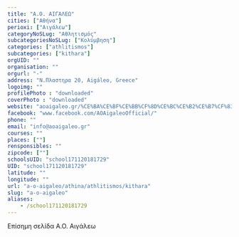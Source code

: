 ```yaml
---
title: "Α.Ο. ΑΙΓΑΛΕΩ"
cities: ["Αθήνα"]
perioxi: ["Αιγάλεω"]
categoryNoSLug: "Αθλητισμός"
subcategoriesNoSLug: ["Κολύμβηση"]
categories: ["athlitismos"]
subcategories: ["kithara"]
orgUID: ""
organisation: ""
orgurl: "-"
address: "Ν.Πλαστηρα 20, Aigáleo, Greece"
logoimg: ""
profilePhoto : "downloaded"
coverPhoto : "downloaded"
website: "aoaigaleo.gr/%CE%BA%CE%BF%CE%BB%CF%8D%CE%BC%CE%B2%CE%B7%CF%83%CE%B7/ "
facebook: "www.facebook.com/AOAigaleoOfficial/"
phone: ""
email: "info@aoaigaleo.gr"
courses: ""
places: [""]
rensponsibles: ""
zipcode: [""]
schoolsUID: "school171120181729"
UID: "school171120181729"
latitude: ""
longitude: ""
url: "a-o-aigaleo/athina/athlitismos/kithara"
slug: "a-o-aigaleo"
aliases:
    - /school171120181729
---
```



Επίσημη σελίδα Α.Ο. Αιγάλεω

